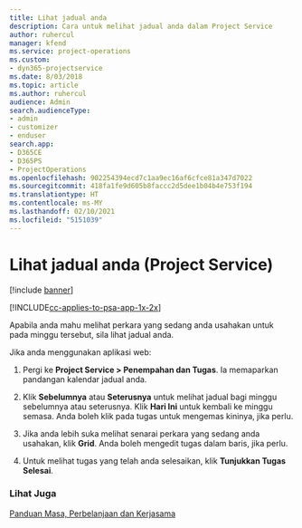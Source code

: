 ```yaml
---
title: Lihat jadual anda
description: Cara untuk melihat jadual anda dalam Project Service
author: ruhercul
manager: kfend
ms.service: project-operations
ms.custom:
- dyn365-projectservice
ms.date: 8/03/2018
ms.topic: article
ms.author: ruhercul
audience: Admin
search.audienceType:
- admin
- customizer
- enduser
search.app:
- D365CE
- D365PS
- ProjectOperations
ms.openlocfilehash: 902254394ecd7c1aa9ec16af6cfce81a347d7022
ms.sourcegitcommit: 418fa1fe9d605b8faccc2d5dee1b04b4e753f194
ms.translationtype: HT
ms.contentlocale: ms-MY
ms.lasthandoff: 02/10/2021
ms.locfileid: "5151039"
---
```

# <a name="view-your-schedule-project-service"></a>Lihat jadual anda (Project Service)

[!include [banner](../includes/psa-now-project-operations.md)]

[!INCLUDE[cc-applies-to-psa-app-1x-2x](../includes/cc-applies-to-psa-app-1x-2x.md)]

Apabila anda mahu melihat perkara yang sedang anda usahakan untuk pada minggu tersebut, sila lihat jadual anda.  
  
 Jika anda menggunakan aplikasi web:  
  
1.  Pergi ke **Project Service > Penempahan dan Tugas**. Ia memaparkan pandangan kalendar jadual anda.  
  
2.  Klik **Sebelumnya** atau **Seterusnya** untuk melihat jadual bagi minggu sebelumnya atau seterusnya. Klik **Hari Ini** untuk kembali ke minggu semasa. Anda boleh klik pada tugas untuk mengemas kininya, jika perlu.  
  
3.  Jika anda lebih suka melihat senarai perkara yang sedang anda usahakan, klik **Grid**. Anda boleh mengedit tugas dalam baris, jika perlu.  
  
4.  Untuk melihat tugas yang telah anda selesaikan, klik **Tunjukkan Tugas Selesai**.  
  
### <a name="see-also"></a>Lihat Juga  
 [Panduan Masa, Perbelanjaan dan Kerjasama](../psa/time-expense-collaboration-guide.md)
